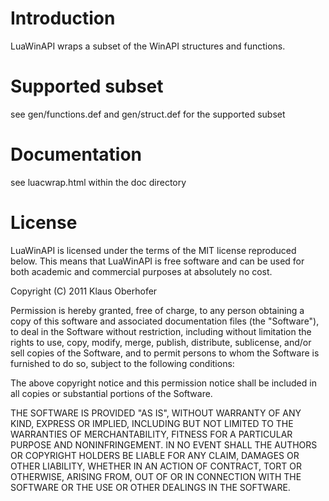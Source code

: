 # Introduction

LuaWinAPI wraps a subset of the WinAPI structures and functions.

# Supported subset

see gen/functions.def and gen/struct.def for the supported subset

# Documentation

see luacwrap.html within the doc directory

# License

LuaWinAPI is licensed under the terms of the MIT license reproduced below.
This means that LuaWinAPI is free software and can be used for both academic
and commercial purposes at absolutely no cost.

Copyright (C) 2011 Klaus Oberhofer

Permission is hereby granted, free of charge, to any person obtaining a copy
of this software and associated documentation files (the "Software"), to deal
in the Software without restriction, including without limitation the rights
to use, copy, modify, merge, publish, distribute, sublicense, and/or sell
copies of the Software, and to permit persons to whom the Software is
furnished to do so, subject to the following conditions:

The above copyright notice and this permission notice shall be included in
all copies or substantial portions of the Software.

THE SOFTWARE IS PROVIDED "AS IS", WITHOUT WARRANTY OF ANY KIND, EXPRESS OR
IMPLIED, INCLUDING BUT NOT LIMITED TO THE WARRANTIES OF MERCHANTABILITY,
FITNESS FOR A PARTICULAR PURPOSE AND NONINFRINGEMENT.  IN NO EVENT SHALL THE
AUTHORS OR COPYRIGHT HOLDERS BE LIABLE FOR ANY CLAIM, DAMAGES OR OTHER
LIABILITY, WHETHER IN AN ACTION OF CONTRACT, TORT OR OTHERWISE, ARISING FROM,
OUT OF OR IN CONNECTION WITH THE SOFTWARE OR THE USE OR OTHER DEALINGS IN
THE SOFTWARE.
